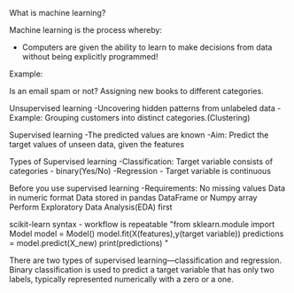What is machine learning?

Machine learning is the process whereby:

- Computers are given the ability to learn to make decisions from data without being explicitly programmed!

Example:

Is an email spam or not?
Assigning new books to different categories.

Unsupervised learning
-Uncovering hidden patterns from unlabeled data
-Example:
Grouping customers into distinct categories.(Clustering)

Supervised learning
-The predicted values are known
-Aim: Predict the target values of unseen data, given the features

Types of Supervised learning
-Classification: Target variable consists of categories - binary(Yes/No)
-Regression - Target variable is continuous

Before you use supervised learning
-Requirements:
    No missing values
    Data in numeric format
    Data stored in pandas DataFrame or Numpy array
Perform Exploratory Data Analysis(EDA) first

scikit-learn syntax - workflow is repeatable
"from sklearn.module import Model
model = Model()
model.fit(X(features),y(target variable))
predictions = model.predict(X_new)
print(predictions) "

There are two types of supervised learning—classification and regression. 
Binary classification is used to predict a target variable that has only two labels, typically represented numerically with a zero or a one.

